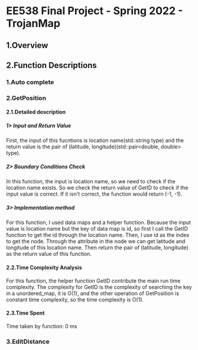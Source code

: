# EE538 Final Project - Spring 2022 - TrojanMap
## 1.Overview

## 2.Function Descriptions

### 1.Auto complete

### 2.GetPosition
#### 2.1.Detailed description
##### 1> Input and Return Value
First, the input of this fucntions is location name(std::string type) and the return value is the pair of (latitude, longitude)(std::pair<double, double> type).
##### 2> Boundary Conditions Check
In this function, the input is location name, so we need to check if the location name exists. So we check the return value of GetID to check if the input value is correct. If it isn't correct, the function would return (-1, -1).
##### 3> Implementation method
For this function, I used data maps and a helper function. Because the input value is location name but the key of data map is id, so first I call the GetID function to get the id through the location name. Then, I use id as the index to get the node. Through the attribute in the node we can get latitude and longitude of this location name. Then return the pair of (latitude, longitude) as the return value of this function.
#### 2.2.Time Complexity Analysis
For this function, the helper function GetID contribute the main run time comlplexity. The complexity for GetID is the complexity of searching the key in a unordered_map, it is O(1), and the other operation of GetPosition is constant time complexity, so the time complexity is O(1).
#### 2.3.Time Spent
Time taken by function: 0 ms

### 3.EditDistance
